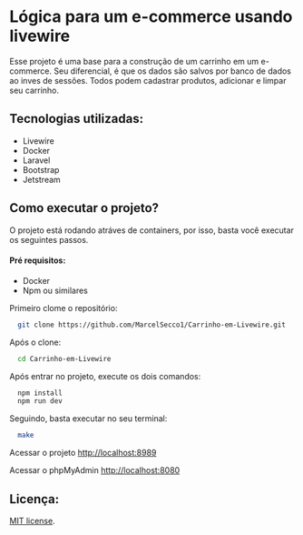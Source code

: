 
# Lógica para um e-commerce usando livewire

Esse projeto é uma base para a construção de um carrinho em um e-commerce. Seu diferencial, é que os dados são salvos por banco de dados ao inves de sessões. Todos podem cadastrar produtos, adicionar e limpar seu carrinho.

## Tecnologias utilizadas:
-   Livewire
-   Docker
-   Laravel
-   Bootstrap
-   Jetstream

## Como executar o projeto?

O projeto está rodando atráves de containers, por isso, basta você executar os seguintes passos. 

#### Pré requisitos:
- Docker
- Npm ou similares

Primeiro clome o repositório:
```bash
  git clone https://github.com/MarcelSecco1/Carrinho-em-Livewire.git
```

Após o clone:
```bash
  cd Carrinho-em-Livewire
```

Após entrar no projeto, execute os dois comandos:
```bash
  npm install
  npm run dev
```

Seguindo, basta executar no seu terminal:

```bash
  make
```


Acessar o projeto
[http://localhost:8989](http://localhost:8989)

Acessar o phpMyAdmin
[http://localhost:8080](http://localhost:8080)


## Licença:

[MIT license](https://opensource.org/licenses/MIT).